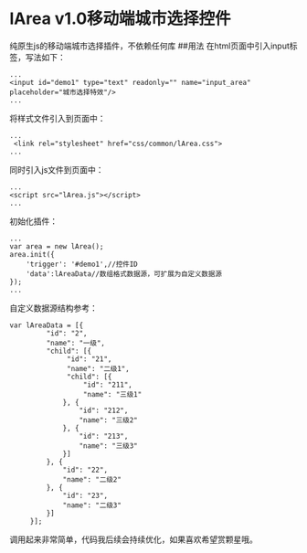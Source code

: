 lArea v1.0移动端城市选择控件
==========
纯原生js的移动端城市选择插件，不依赖任何库
##用法
在html页面中引入input标签，写法如下：
```
...
<input id="demo1" type="text" readonly="" name="input_area" placeholder="城市选择特效"/>
...
```
将样式文件引入到页面中：
```
...
 <link rel="stylesheet" href="css/common/lArea.css">
...
```
同时引入js文件到页面中：
```
...
<script src="lArea.js"></script>
...
```
初始化插件：
```
...
var area = new lArea();
area.init({
    'trigger': '#demo1',//控件ID
    'data':lAreaData//数组格式数据源，可扩展为自定义数据源
});
...
```
自定义数据源结构参考：
```
var lAreaData = [{
         "id": "2",
         "name": "一级",
         "child": [{
              "id": "21",
              "name": "二级1",
              "child": [{
                  "id": "211",
                  "name": "三级1"
             }, {
                 "id": "212",
                 "name": "三级2"
             }, {
                 "id": "213",
                 "name": "三级3"
             }]
         }, {
             "id": "22",
             "name": "二级2"
         }, {
             "id": "23",
             "name": "二级3"
         }]
     }];
```
调用起来非常简单，代码我后续会持续优化，如果喜欢希望赏颗星哦。
